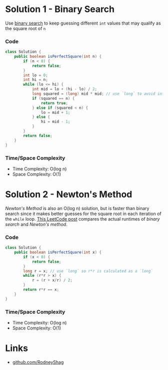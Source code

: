 # Solution 1 - Binary Search

Use [binary search](https://github.com/RodneyShag/LeetCode_solutions/blob/master/Solutions/Binary%20Search.md) to keep guessing different `int` values that may qualify as the square root of `n`

### Code

```java
class Solution {
    public boolean isPerfectSquare(int n) {
        if (n < 0) {
            return false;
        }
        int lo = 0;
        int hi = n;
        while (lo <= hi) {
            int mid = lo + (hi - lo) / 2;
            long squared = (long) mid * mid; // use `long` to avoid integer overflow
            if (squared == n) {
                return true;
            } else if (squared < n) {
                lo = mid + 1;
            } else {
                hi = mid - 1;
            }
        }
        return false;
    }
}
```

### Time/Space Complexity

-  Time Complexity: O(log n)
- Space Complexity: O(1)


# Solution 2 - Newton's Method

_Newton's Method_ is also an O(log n) solution, but is faster than binary search since it makes better guesses for the square root in each iteration of the `while` loop. [This LeetCode post](https://leetcode.com/problems/valid-perfect-square/discuss/130010/Python-4-Methods-with-time-testing) compares the actual runtimes of _binary search_ and _Newton's method_.

### Code

```java
class Solution {
    public boolean isPerfectSquare(int x) {
        if (x < 0) {
            return false;
        }
        long r = x; // use `long` so r*r is calculated as a `long`
        while (r*r > x) {
            r = (r + x/r) / 2;
        }
        return r*r == x;
    }
}
```

### Time/Space Complexity

-  Time Complexity: O(log n)
- Space Complexity: O(1)


# Links

- [github.com/RodneyShag](https://github.com/RodneyShag)
